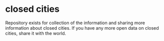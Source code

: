 # closed cities
Repository exists for collection of the information and sharing more information about closed cities. If you have any more open data on closed cities, share it with the world.
